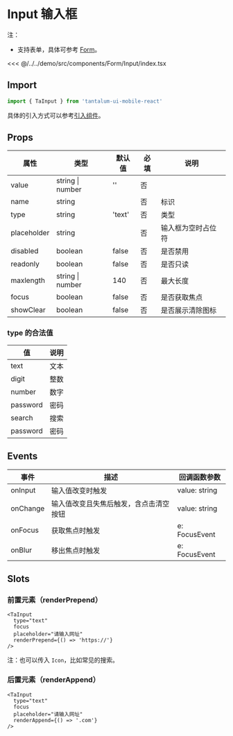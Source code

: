 # Input 输入框

注：

- 支持表单，具体可参考 [Form](./Form.md)。

<CodeDemo name="Input">

<<< @/../../demo/src/components/Form/Input/index.tsx

</CodeDemo>

## Import

```js
import { TaInput } from 'tantalum-ui-mobile-react'
```

具体的引入方式可以参考[引入组件](../guide/import.md)。

## Props

| 属性        | 类型             | 默认值 | 必填 | 说明               |
| ----------- | ---------------- | ------ | ---- | ------------------ |
| value       | string \| number | ''     | 否   |
| name        | string           |        | 否   | 标识               |
| type        | string           | 'text' | 否   | 类型               |
| placeholder | string           |        | 否   | 输入框为空时占位符 |
| disabled    | boolean          | false  | 否   | 是否禁用           |
| readonly    | boolean          | false  | 否   | 是否只读           |
| maxlength   | string \| number | 140    | 否   | 最大长度           |
| focus       | boolean          | false  | 否   | 是否获取焦点       |
| showClear   | boolean          | false  | 否   | 是否展示清除图标   |

### type 的合法值

| 值       | 说明 |
| -------- | ---- |
| text     | 文本 |
| digit    | 整数 |
| number   | 数字 |
| password | 密码 |
| search   | 搜索 |
| password | 密码 |

## Events

| 事件     | 描述                                   | 回调函数参数  |
| -------- | -------------------------------------- | ------------- |
| onInput  | 输入值改变时触发                       | value: string |
| onChange | 输入值改变且失焦后触发，含点击清空按钮 | value: string |
| onFocus  | 获取焦点时触发                         | e: FocusEvent |
| onBlur   | 移出焦点时触发                         | e: FocusEvent |

## Slots

### 前置元素（renderPrepend）

```tsx
<TaInput
  type="text"
  focus
  placeholder="请输入网址"
  renderPrepend={() => 'https://'}
/>
```

注：也可以传入 `Icon`，比如常见的搜索。

### 后置元素（renderAppend）

```tsx
<TaInput
  type="text"
  focus
  placeholder="请输入网址"
  renderAppend={() => '.com'}
/>
```
